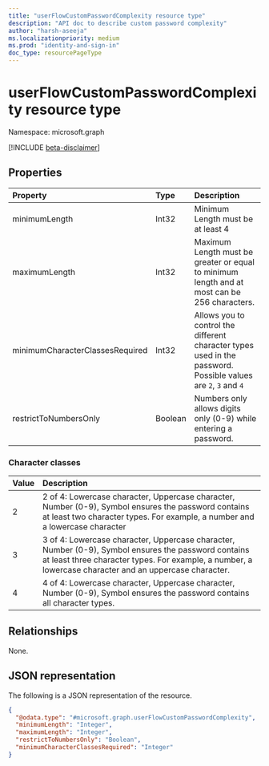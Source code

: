 ```yaml
---
title: "userFlowCustomPasswordComplexity resource type"
description: "API doc to describe custom password complexity"
author: "harsh-aseeja"
ms.localizationpriority: medium
ms.prod: "identity-and-sign-in"
doc_type: resourcePageType
---
```


# userFlowCustomPasswordComplexity resource type

Namespace: microsoft.graph

[!INCLUDE [beta-disclaimer](../../includes/beta-disclaimer.md)]



## Properties
|Property|Type|Description|
|:---|:---|:---|
|minimumLength|Int32|Minimum Length must be at least 4|
|maximumLength|Int32|Maximum Length must be greater or equal to minimum length and at most can be 256 characters.|
|minimumCharacterClassesRequired|Int32|Allows you to control the different character types used in the password. Possible values are `2`, `3` and `4`|
|restrictToNumbersOnly|Boolean|Numbers only allows digits only (0-9) while entering a password.|

### Character classes

|Value|Description|
|:---|:---|
|2|2 of 4: Lowercase character, Uppercase character, Number (0-9), Symbol ensures the password contains at least two character types. For example, a number and a lowercase character|
|3|3 of 4: Lowercase character, Uppercase character, Number (0-9), Symbol ensures the password contains at least three character types. For example, a number, a lowercase character and an uppercase character.|
|4|4 of 4: Lowercase character, Uppercase character, Number (0-9), Symbol ensures the password contains all  character types.|






## Relationships
None.

## JSON representation
The following is a JSON representation of the resource.
<!-- {
  "blockType": "resource",
  "@odata.type": "microsoft.graph.userFlowCustomPasswordComplexity"
}
-->
``` json
{
  "@odata.type": "#microsoft.graph.userFlowCustomPasswordComplexity",
  "minimumLength": "Integer",
  "maximumLength": "Integer",
  "restrictToNumbersOnly": "Boolean",
  "minimumCharacterClassesRequired": "Integer"
}
```

